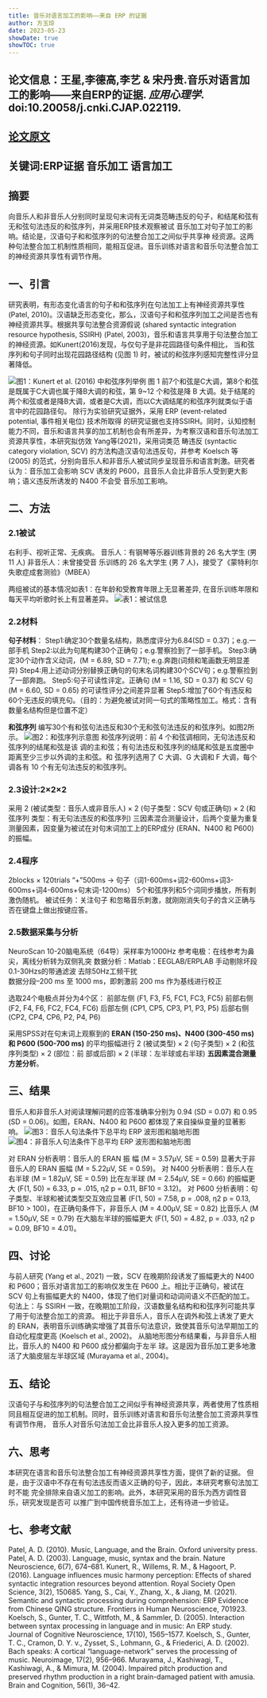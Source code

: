 ```yaml
---
title: 音乐对语言加工的影响——来自 ERP 的证据
author: 方玉琼
date: 2023-05-23
showDate: true
showTOC: true
---
```


## 论文信息：王星,李德高,李艺 & 宋丹贵.音乐对语言加工的影响——来自ERP的证据. *应用心理学*. doi:10.20058/j.cnki.CJAP.022119.


## [论文原文](../Source_Files/2023-05-23-FYQ.Pdf)

## 关键词:ERP证据  音乐加工  语言加工

## 摘要
向音乐人和非音乐人分别同时呈现句末词有无词类范畴违反的句子，和结尾和弦有无和弦句法违反的和弦序列，并采用ERP技术观察被试 音乐加工对句子加工的影响。结论是，汉语句子和和弦序列的句法整合加工之间似乎共享神 经资源。这两种句法整合加工机制性质相同，能相互促进。音乐训练对语言和音乐句法整合加工的神经资源共享性有调节作用。

## 一、引言
研究表明，有形态变化语言的句子和和弦序列在句法加工上有神经资源共享性 (Patel, 2010)。汉语缺乏形态变化，那么，汉语句子和和弦序列加工之间是否也有神经资源共享。根据共享句法整合资源假说 (shared syntactic integration resource hypothesis, SSIRH) (Patel, 2003)，音乐和语言共享用于句法整合加工的神经资源。如Kunert(2016)发现，与仅句子是非花园路径句条件相比， 当和弦序列和句子同时出现花园路径结构 (见图 1) 时，被试的和弦序列感知完整性评分显著降低。

![图1：Kunert et al. (2016) 中和弦序列举例](../Supporting_Information/2023-05-23-FYQ-Fig-1.png)
图 1  前7个和弦是C大调，第8个和弦是既属于C大调也属于降B大调的和弦，第 9~12 个和弦是降 B 大调。处于结尾的两个和弦或者是降B大调，或者是C大调，而以C大调结尾的和弦序列就类似于语言中的花园路径句。
除行为实验研究证据外，采用 ERP (event-related potential, 事件相关电位) 技术所取得 的研究证据也支持SSIRH。同时，认知控制能力不同，音乐和语言共享的加工机制也会有所差异，为考察汉语和音乐句法加工资源共享性，本研究拟仿效 Yang等(2021)，采用词类范 畴违反 (syntactic category violation, SCV) 的方法构造汉语句法违反句，并参考 Koelsch 等 (2005) 的范式，分别向音乐人和非音乐人被试同步呈现音乐和语言刺激。研究者认为：音乐加工会影响 SCV 诱发的 P600，且音乐人会比非音乐人受到更大影响；语义违反所诱发的 N400 不会受 音乐加工影响。


## 二、方法
### 2.1被试 
右利手、视听正常、无疾病。
音乐人：有钢琴等乐器训练背景的 26 名大学生 (男 11 人)
非音乐人：未曾接受音 乐训练的 26 名大学生 (男 7 人)，接受了《蒙特利尔失歌症成套测验》（MBEA）

两组被试的基本情况如表1：在年龄和受教育年限上无显著差异, 在音乐训练年限和每天平均听歌时长上有显著差异。
![表1：被试信息](../Supporting_Information/2023-05-23-FYQ-Tab-1.png)

### 2.2材料
**句子材料**：
Step1:确定30个数量名结构，熟悉度评分为6.84(SD = 0.37)；e.g.一部手机
Step2:以此为句尾构建30个正确句；e.g.警察捡到了一部手机。
Step3:确定30个动作含义动词，(M = 6.89, SD = 7.71); e.g.奔跑(词频和笔画数无明显差异)
Step4:用上述动词分别替换正确句的句末名词构建30个SCV句；e.g.警察捡到了一部奔跑。
Step5:句子可读性评定。正确句 (M = 1.16, SD = 0.37) 和 SCV 句 (M = 6.60, SD = 0.65) 的可读性评分之间差异显著 
Step5:增加了60个有违反和60个无违反的填充句。（目的：为避免被试对同一句式的策略性加工。格式：含有数量名结构但是位置不定）

**和弦序列**
编写30个有和弦句法违反和30个无和弦句法违反的和弦序列。如图2所示。
![图2：和弦序列示意图](../Supporting_Information/2023-05-23-FYQ-Fig-2.png)
和弦序列说明：前 4 个和弦调相同，无句法违反和弦序列的结尾和弦是该 调的主和弦；有句法违反和弦序列的结尾和弦是五度圈中距离至少三步以外调的主和弦。和 弦序列选用了 C 大调、G 大调和 F 大调，每个调各有 10 个有无句法违反的和弦序列。

### 2.3设计:2×2×2
采用 2 (被试类型：音乐人或非音乐人) × 2 (句子类型：SCV 句或正确句) × 2 (和弦序列 类型：有无句法违反的和弦序列) 三因素混合测量设计，后两个变量为重复测量因素，因变量为被试在对句末词加工上的ERP成分 (ERAN、N400 和 P600) 的振幅。

### 2.4程序
2blocks × 120trials
“+”500ms -> 句子（词1-600ms+词2-600ms+词3-600ms+词4-600ms+句末词-1200ms）
5个和弦序列和5个词同步播放，所有刺激伪随机。
被试任务：关注句子 和忽略音乐刺激，就刚刚消失句子的含义正确与否在键盘上做出按键应答。

### 2.5数据采集与分析
NeuroScan 10-20脑电系统（64导）采样率为1000Hz 
参考电极：在线参考为鼻尖，离线分析转为双侧乳突
数据分析：Matlab：EEGLAB/ERPLAB
手动剔除坏段   0.1-30Hzs的带通滤波  去除50Hz工频干扰  
数据分段–200 ms 至 1000 ms，即刺激前 200 ms 作为基线进行校正

选取24个电极点并分为4个区：
    前部左侧 (F1, F3, F5, FC1, FC3, FC5)
    前部右侧 (F2, F4, F6, FC2, FC4, FC6)
    后部左侧 (CP1, CP5, CP3, P1, P3, P5) 
    后部右侧 (CP2, CP4, CP6, P2, P4, P6)

采用SPSS对在句末词上观察到的 **ERAN (150-250 ms)、N400 (300-450 ms) 和 P600 (500-700 ms)** 的平均振幅进行 2 (被试类型) × 2 (句子类型) × 2 (和弦序列类型) × 2 (部位：前 部或后部) × 2 (半球：左半球或右半球) **五因素混合测量方差分析**。

## 三、结果
音乐人和非音乐人对阅读理解问题的应答准确率分别为 0.94 (SD = 0.07) 和 0.95 (SD = 0.06)。如图，ERAN、N400 和 P600 都体现了来自操纵变量的显著影响。
![图3：音乐人句法条件下总平均 ERP 波形图和脑地形图](../Supporting_Information/2023-05-23-FYQ-Fig-3.png)
![图4：非音乐人句法条件下总平均 ERP 波形图和脑地形图](../Supporting_Information/2023-05-23-FYQ-Fig-4.png)

对 ERAN 分析表明：音乐人的 ERAN 振 幅 (M = 3.57μV, SE = 0.59) 显著大于非音乐人的 ERAN 振幅 (M = 5.22μV, SE = 0.59)。
对 N400 分析表明：音乐人在右半球 (M = 1.82μV, SE = 0.59) 比在左半球 (M = 2.54μV, SE = 0.66) 的振幅更大 (F(1, 50) = 6.33, p = .015, η2 p = 0.11, BF10 = 3.12)。
对 P600 分析表明：句子类型、半球和被试类型交互效应显著 (F(1, 50) = 7.58, p = .008, η2 p = 0.13, BF10 > 100)，在正确句条件下，非音乐人 (M = 4.00μV, SE = 0.82) 比音乐人 (M = 1.50μV, SE = 0.79) 在大脑左半球的振幅更大 (F(1, 50) = 4.82, p = .033, η2 p = 0.09, BF10 = 4.01)。

## 四、讨论
与前人研究 (Yang et al., 2021) 一致，SCV 在晚期阶段诱发了振幅更大的 N400 和 P600；音乐对语言加工的影响仅发生在 P600 上。相比于正确句，被试在 SCV 句上有振幅更大的 N400，体现了他们对量词和动词间语义不匹配的加工。
句法上：与 SSIRH 一致，在晚期加工阶段，汉语数量名结构和和弦序列可能共享了用于句法整合加工的资源。
相比于非音乐人，音乐人在调外和弦上诱发了更大的 ERAN，表明音乐训练确实增强了其音乐句法意识，致使其音乐句法早期加工的自动化程度更高 (Koelsch et al., 2002)。
从脑地形图分布结果看，与非音乐人相比，音乐人的 N400 和 P600 成分都偏向于左半 球。这是因为音乐加工更多地激活了大脑皮层左半球区域 (Murayama et al., 2004)。

## 五、结论
汉语句子与和弦序列的句法整合加工之间似乎有神经资源共享，两者使用了性质相同且相互促进的加工机制。同时，音乐训练对语言和音乐句法整合加工资源共享性有调节作用， 音乐人对音乐句法加工会比非音乐人投入更多的加工资源。

## 六、思考
本研究在语言和音乐句法整合加工有神经资源共享性方面，提供了新的证据。 但是，由于汉语中不存在有句法违反而语义正确的句子，因此，本研究考察句法加工时不能 完全排除来自语义加工的影响。此外，本研究采用的音乐为西方调性音乐，研究发现是否可 以推广到中国传统音乐加工上，还有待进一步验证。

## 七、参考文献
Patel, A. D. (2010). Music, Language, and the Brain. Oxford university press.
Patel, A. D. (2003). Language, music, syntax and the brain. Nature Neuroscience, 6(7), 674–681.
Kunert, R., Willems, R. M., & Hagoort, P. (2016). Language influences music harmony perception: Effects of shared syntactic integration resources beyond attention. Royal Society Open Science, 3(2), 150685.
Yang, S., Cai, Y., Zhang, X., & Jiang, M. (2021). Semantic and syntactic processing during comprehension: ERP Evidence from Chinese QING structure. Frontiers in Human Neuroscience, 701923.
Koelsch, S., Gunter, T. C., Wittfoth, M., & Sammler, D. (2005). Interaction between syntax processing in language and in music: An ERP study. Journal of Cognitive Neuroscience, 17(10), 1565–1577.
Koelsch, S., Gunter, T. C., Cramon, D. Y. v., Zysset, S., Lohmann, G., & Friederici, A. D. (2002). Bach speaks: A cortical “language-network” serves the processing of music. Neuroimage, 17(2), 956–966.
Murayama, J., Kashiwagi, T., Kashiwagi, A., & Mimura, M. (2004). Impaired pitch production and preserved rhythm production in a right brain-damaged patient with amusia. Brain and Cognition, 56(1), 36–42.
